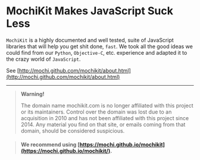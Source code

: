 # MochiKit Makes JavaScript Suck Less

`MochiKit` is a highly documented and well tested, suite of JavaScript libraries that will help you get shit done, `fast`. We took all the good ideas we could find from our `Python`, `Objective-C`, etc. experience and adapted it to the crazy world of `JavaScript`.

See [http://mochi.github.com/mochikit/about.html](http://mochi.github.com/mochikit/about.html)

---
> **Warning!**
> 
>The domain name mochikit.com is no longer affiliated with this project or its maintainers. Control over the domain was lost due to an acquisition in 2010 and has not been affiliated with this project since 2014. Any material you find on that site, or emails coming from that domain, should be considered suspicious.

> #### We recommend using [https://mochi.github.io/mochikit](https://mochi.github.io/mochikit/).